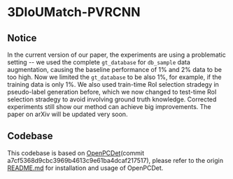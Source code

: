 # 3DIoUMatch-PVRCNN

## Notice

In the current version of our paper, the experiments are using a problematic setting -- we used the complete `gt_database` for `db_sample` data augmentation, causing the baseline performance of 1% and 2% data to be too high. Now we limited the `gt_database` to be also 1%, for example, if the training data is only 1%. We also used train-time RoI selection stradegy in pseudo-label generation before, which we now changed to test-time RoI selection stradegy to avoid involving ground truth knowledge. Corrected experiments still show our method can achieve big improvements. The paper on arXiv will be updated very soon.

## Codebase

This codebase is based on [OpenPCDet](https://github.com/open-mmlab/OpenPCDet)(commit a7cf5368d9cbc3969b4613c9e61ba4dcaf217517), please refer to the origin [README.md](./README_OpenPCDet.md) for installation and usage of OpenPCDet.
